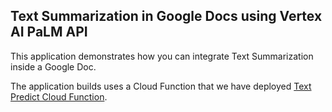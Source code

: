 ## Text Summarization in Google Docs using Vertex AI PaLM API

This application demonstrates how you can integrate Text Summarization inside a Google Doc. 

The application builds uses a Cloud Function that we have deployed [Text Predict Cloud Function](../https://github.com/rominirani/genai-apptemplates-googlecloud/tree/main/text-predict-cloudfunction).
